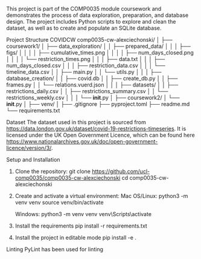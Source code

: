 This project is part of the COMP0035 module coursework and demonstrates the process of data exploration, preparation, and database design.
The project includes Python scripts to explore and clean the dataset, as well as to create and populate an SQLite database.

Project Structure
COVIDCW
comp0035-cw-alexciechonski/
│
├── coursework1/
│   ├── data_exploration/
│   │   ├── prepared_data/
│   │   │   ├── figs/
│   │   │   │   ├── cumulative_times.png
│   │   │   │   ├── num_days_closed.png
│   │   │   │   └── restriction_times.png
│   │   │   ├── data.txt
│   │   │   ├── num_days_closed.csv
│   │   │   ├── restriction_data.csv
│   │   │   └── timeline_data.csv
│   │   ├── main.py
│   │   └── utils.py
│   │
│   ├── database_creation/
│   │   ├── covid.db
│   │   ├── create_db.py
│   │   ├── frames.py
│   │   └── relations.vuerd.json
│   │
│   ├── datasets/
│   │   ├── restrictions_daily.csv
│   │   ├── restrictions_summary.csv
│   │   └── restrictions_weekly.csv
│   │
│   └── __init__.py
│
├── coursework2/
│   └── __init__.py
│
├── venv/
│
├── .gitignore
├── pyproject.toml
├── readme.md
└── requirements.txt

Dataset
The dataset used in this project is sourced from https://data.london.gov.uk/dataset/covid-19-restrictions-timeseries. It is licensed under the UK Open Government Licence, which can be found here https://www.nationalarchives.gov.uk/doc/open-government-licence/version/3/.


Setup and Installation
1. Clone the repository:
    git clone https://github.com/ucl-comp0035/comp0035-cw-alexciechonski
    cd comp0035-cw-alexciechonski

2. Create and activate a virtual environment:
    Mac OS/Linux:
    python3 -m venv venv
    source venv/bin/activate

    Windows:
    python3 -m venv venv
    venv\Scripts\activate

3. Install the requirements
    pip install -r requirements.txt
    
4. Install the project in editable mode
    pip install -e .

Linting
PyLint has been used for linting
